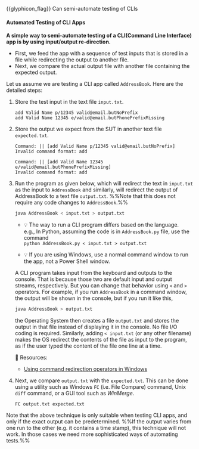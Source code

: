 <span id="prereqs"></span>

<span id="outcomes">{{glyphicon_flag}} Can semi-automate testing of CLIs</span>

<div id="title">

#### Automated Testing of CLI Apps

</div>

<div id="body">

**A simple way to semi-automate testing of a CLI(Command Line Interface) app is by using input/output re-direction.**

* First, we feed the app with a sequence of test inputs that is stored in a file while redirecting the output to another file.
* Next, we compare the actual output file with another file containing the expected output.

Let us assume we are testing a CLI app called `AddressBook`. Here are the detailed steps:

1. Store the test input in the text file `input.txt`. 
 
   <panel header="%%:package: Example `input.txt`%%" type="seamless">
   
   ```
   add Valid Name p/12345 valid@email.butNoPrefix
   add Valid Name 12345 e/valid@email.butPhonePrefixMissing
   ```
   
   </panel>

1. Store the output we expect from the SUT in another text file `expected.txt`. 
   
   <panel header="%%:package: Example `expected.txt`%%" type="seamless">
   
   ```
   Command: || [add Valid Name p/12345 valid@email.butNoPrefix]
   Invalid command format: add 
   
   Command: || [add Valid Name 12345 e/valid@email.butPhonePrefixMissing]
   Invalid command format: add 
   ```
   </panel>
   
1. Run the program as given below, which will redirect the text in `input.txt` as the input to `AddressBook` and similarly, will redirect the output of AddressBook to a text file `output.txt`. %%Note that this does not require any code changes to `AddressBook`.%%

   ```sh
   java AddressBook < input.txt > output.txt
   ```
   
   * :bulb: The way to run a CLI program differs based on the language.<br>
     e.g., In Python, assuming the code is in `AddressBook.py` file, use the command<br>
      `python AddressBook.py < input.txt > output.txt`
   
   * :bulb: If you are using Windows, use a normal command window to run the app, not a Power Shell window.
   
   <panel header="%%More on the `>` operator and the `<` operator. <span class='badge'>tangential</span>%%" alt="I/O redirection info" type="seamless" >
   
   A CLI program takes input from the keyboard and outputs to the console. That is because those two are default input and output streams, respectively. But you can change that behavior using ` < ` and ` > ` operators. For example, if you run `AddressBook` in a command window, the output will be shown in the console, but if you run it like this,
   
   ```sh
   java AddressBook > output.txt 
   ```
   
   the Operating System then creates a file `output.txt` and stores the output in that file instead of displaying it in the console. No file I/O coding is required. Similarly, adding ` < input.txt ` (or any other filename) makes the OS redirect the contents of the file as input to the program, as if the user typed the content of the file one line at a time.
   
   <tip-box>
   
   :paperclip: Resources:
   * [Using command redirection operators in Windows](http://technet.microsoft.com/en-us/library/bb490982.aspx)
   
   </tip-box>
   
   </panel><p/>

1. Next, we compare `output.txt` with the `expected.txt`. This can be done using a utility such as Windows `FC` (i.e. File Compare) command, Unix `diff` command, or a GUI tool such as _WinMerge_. 

   ```
   FC output.txt expected.txt
   ```

Note that the above technique is only suitable when testing CLI apps, and only if the exact output can be predetermined. %%If the output varies from one run to the other (e.g. it contains a time stamp), this technique will not work. In those cases we need more sophisticated ways of automating tests.%%

<include src="../../../common/popOvers.md#cli" />

</div>

<div id="extras">
</div>